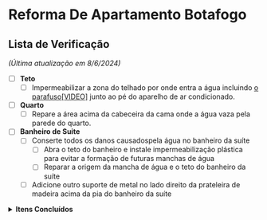 # Reforma De Apartamento Botafogo

## Lista de Verificação 
_(Última atualização em 8/6/2024)_

- [ ] **Teto**
  - [ ] Impermeabilizar a zona do telhado por onde entra a água incluindo [o parafuso[VIDEO]](fotos/teto.mp4) junto ao pé do aparelho de ar condicionado.
- [ ] **Quarto**
  - [ ] Repare a área acima da cabeceira da cama onde a água vaza pela parede do quarto.
- [ ] **Banheiro de Suite**
  - [ ] Conserte todos os danos causados ​​pela água no banheiro da suíte
    - [ ] Abra o teto do banheiro e instale impermeabilização plástica para evitar a formação de futuras manchas de água
    - [ ] Reparar a origem da mancha de água e o teto do banheiro da suíte
  - [ ] Adicione outro suporte de metal no lado direito da prateleira de madeira acima da pia do banheiro da suíte

<details>
  <summary><b>Itens Concluídos</b></summary><br>

- [x] **Marceneiro (Pago integralmente)**
  - [x] Corrija a oscilação na mesa de trabalho personalizada
  - [x] Porta da Frente
    - [x] Corrigir imperfeições
    - [x] Verniz entre madeira ripada
  - [x] Cria uma mesa de centro personalizada
- [x] **Depósito**
  - [x] Conclua o espaço atrás da grade no espaço de rastejamento, incluindo a instalação do terceiro plugue dos EUA dentro
- [x] **Cozina**
  - [x] Instalar Purificador Filtro de água para pia da cozinha
  - [x] Instale luzes LED embaixo dos prateleiras
  - [x] Feche esta janela até a metade.
  - [x] Lave a parte externa da janela. A faxineira não consegue alcançá-lo.
  - [x] Comprar Purificador Filtro de água para pia da cozinha
    - [x] Use o crédito pendente da loja 
- [x] **Pintar**
  - [x] Pintar e selar a parte superior de todas as portas
  - [x] Pintar a parede embaixo da TV
  - [x] pintar a moldura da porta do quarto
- [x] **Porta da Frente**
  - [x] Instalar olho mágico na porta
  - [x] Preencha o buraco acima da porta do lado de fora do apartamento 
  - [x] Vede a porta da frente fora do apartamento usando silicone ou outro material
  - [x] substitua esta peça lascada por uma peça branca como falamos
  - [x] Adicione óleo nas dobradiças da porta da frente para que ela não chie ao abrir
  - [x] Preencha o espaço entre a madeira da porta da frente e o tempo no lado inferior direito.
  - [x] Adicione a peça na parte inferior da porta para evitar que poeira e insetos entrem no apartamento
  - [x] Adicione o número do apartamento à porta da frente com letras prateadas que combinem com a maçaneta da porta
  - [x] Instale uma câmera escondida que se pareça com um detector de fumaça.  Esta câmera estará apontada para a porta da frente
- [x] **Quarto**
  - [x] Instale luzes LED no armário
  - [x] Corrija o alinhamento da cabeceira
  - [x] Repare o telhado, conserte vazamentos e remova todas as manchas de água
  - [x] preencher rachadura ao longo da parede onde estou sentado enquanto trabalho com silicone
  - [ ] A porta da suíte não fecha no espaço pretendido
- [x] **Banheiros**
  - [x] O ventilador do chuveiro está caindo e ficando mais barulhento. conserte isso
  - [x] Instale tampas de vaso sanitário que fechem devagar

</details>
